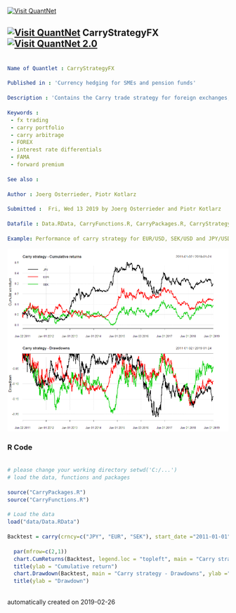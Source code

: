 [<img src="https://github.com/QuantLet/Styleguide-and-FAQ/blob/master/pictures/banner.png" width="888" alt="Visit QuantNet">](http://quantlet.de/)

## [<img src="https://github.com/QuantLet/Styleguide-and-FAQ/blob/master/pictures/qloqo.png" alt="Visit QuantNet">](http://quantlet.de/) **CarryStrategyFX** [<img src="https://github.com/QuantLet/Styleguide-and-FAQ/blob/master/pictures/QN2.png" width="60" alt="Visit QuantNet 2.0">](http://quantlet.de/)

```yaml

Name of Quantlet : CarryStrategyFX

Published in : 'Currency hedging for SMEs and pension funds'

Description : 'Contains the Carry trade strategy for foreign exchanges, which involves borrowing and subsequently selling a low-interest currency to fund the purchase of a higher-yielding currency.'

Keywords : 
 - fx trading
 - carry portfolio
 - carry arbitrage
 - FOREX
 - interest rate differentials 
 - FAMA 
 - forward premium 

See also : 

Author : Joerg Osterrieder, Piotr Kotlarz 

Submitted :  Fri, Wed 13 2019 by Joerg Osterrieder and Piotr Kotlarz 

Datafile : Data.RData, CarryFunctions.R, CarryPackages.R, CarryStrategyFX.R

Example: Performance of carry strategy for EUR/USD, SEK/USD and JPY/USD from 01-01-2011 to 25-01-2019 with daily frequency
```

![Picture1](PerformanceSummary.png)

### R Code
```r

# please change your working directory setwd('C:/...')
# load the data, functions and packages 

source("CarryPackages.R")
source("CarryFunctions.R")

# Load the data 
load("data/Data.RData")

Backtest = carry(crncy=c("JPY", "EUR", "SEK"), start_date ="2011-01-01", end_date = "2019-01-25", nfwd = 1)

  par(mfrow=c(2,1))
  chart.CumReturns(Backtest, legend.loc = "topleft", main = "Carry strategy - Cumulative returns")
  title(ylab = "Cumulative return")
  chart.Drawdown(Backtest, main = "Carry strategy - Drawdowns", ylab ="Value in percent")
  title(ylab = "Drawdown") 



```

automatically created on 2019-02-26

